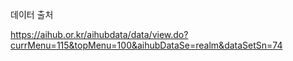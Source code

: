 
데이터 출처

https://aihub.or.kr/aihubdata/data/view.do?currMenu=115&topMenu=100&aihubDataSe=realm&dataSetSn=74